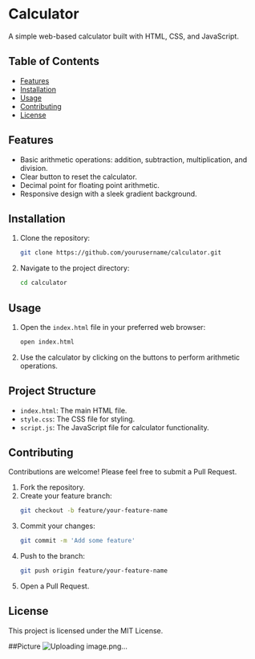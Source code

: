 # Calculator

A simple web-based calculator built with HTML, CSS, and JavaScript.

## Table of Contents
- [Features](#features)
- [Installation](#installation)
- [Usage](#usage)
- [Contributing](#contributing)
- [License](#license)

## Features
- Basic arithmetic operations: addition, subtraction, multiplication, and division.
- Clear button to reset the calculator.
- Decimal point for floating point arithmetic.
- Responsive design with a sleek gradient background.

## Installation
1. Clone the repository:
    ```sh
    git clone https://github.com/yourusername/calculator.git
    ```
2. Navigate to the project directory:
    ```sh
    cd calculator
    ```

## Usage
1. Open the `index.html` file in your preferred web browser:
    ```sh
    open index.html
    ```
2. Use the calculator by clicking on the buttons to perform arithmetic operations.

## Project Structure
- `index.html`: The main HTML file.
- `style.css`: The CSS file for styling.
- `script.js`: The JavaScript file for calculator functionality.

## Contributing
Contributions are welcome! Please feel free to submit a Pull Request.

1. Fork the repository.
2. Create your feature branch:
    ```sh
    git checkout -b feature/your-feature-name
    ```
3. Commit your changes:
    ```sh
    git commit -m 'Add some feature'
    ```
4. Push to the branch:
    ```sh
    git push origin feature/your-feature-name
    ```
5. Open a Pull Request.

## License
This project is licensed under the MIT License.

##Picture
![Uploading image.png…]()

